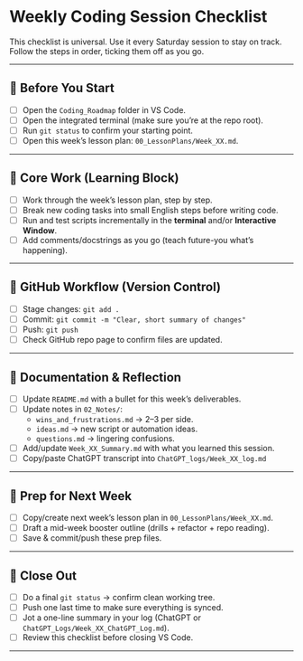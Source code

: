 # Weekly Coding Session Checklist

This checklist is universal. Use it every Saturday session to stay on track.  
Follow the steps in order, ticking them off as you go.

---

## 🔹 Before You Start
- [ ] Open the `Coding_Roadmap` folder in VS Code.
- [ ] Open the integrated terminal (make sure you’re at the repo root).
- [ ] Run `git status` to confirm your starting point.
- [ ] Open this week’s lesson plan: `00_LessonPlans/Week_XX.md`.

---

## 🔹 Core Work (Learning Block)
- [ ] Work through the week’s lesson plan, step by step.
- [ ] Break new coding tasks into small English steps before writing code.
- [ ] Run and test scripts incrementally in the **terminal** and/or **Interactive Window**.
- [ ] Add comments/docstrings as you go (teach future-you what’s happening).

---

## 🔹 GitHub Workflow (Version Control)
- [ ] Stage changes: `git add .`
- [ ] Commit: `git commit -m "Clear, short summary of changes"`
- [ ] Push: `git push`
- [ ] Check GitHub repo page to confirm files are updated.

---

## 🔹 Documentation & Reflection
- [ ] Update `README.md` with a bullet for this week’s deliverables.
- [ ] Update notes in `02_Notes/`:
  - `wins_and_frustrations.md` → 2–3 per side.
  - `ideas.md` → new script or automation ideas.
  - `questions.md` → lingering confusions.
- [ ] Add/update `Week_XX_Summary.md` with what you learned this session.
- [ ] Copy/paste ChatGPT transcript into `ChatGPT_logs/Week_XX_log.md`

---

## 🔹 Prep for Next Week
- [ ] Copy/create next week’s lesson plan in `00_LessonPlans/Week_XX.md`.
- [ ] Draft a mid-week booster outline (drills + refactor + repo reading).
- [ ] Save & commit/push these prep files.

---

## 🔹 Close Out
- [ ] Do a final `git status` → confirm clean working tree.
- [ ] Push one last time to make sure everything is synced.
- [ ] Jot a one-line summary in your log (ChatGPT or `ChatGPT_Logs/Week_XX_ChatGPT_Log.md`).
- [ ] Review this checklist before closing VS Code.

---
